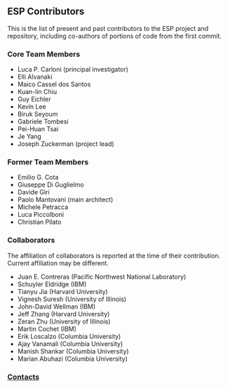 ## ESP Contributors

This is the list of present and past contributors to the ESP project and
repository, including co-authors of portions of code from the first commit.

### Core Team Members

 - Luca P. Carloni (principal investigator)
 - Elli Alvanaki
 - Maico Cassel dos Santos
 - Kuan-lin Chiu
 - Guy Eichler
 - Kevin Lee
 - Biruk Seyoum
 - Gabriele Tombesi
 - Pei-Huan Tsai
 - Je Yang
 - Joseph Zuckerman (project lead)

### Former Team Members

 - Emilio G. Cota
 - Giuseppe Di Guglielmo
 - Davide Giri
 - Paolo Mantovani (main architect)
 - Michele Petracca
 - Luca Piccolboni
 - Christian Pilato

### Collaborators

The affiliation of collaborators is reported at the time of their
contribution. Current affiliation may be different.

 - Juan E. Contreras (Pacific Northwest National Laboratory)
 - Schuyler Eldridge (IBM)
 - Tianyu Jia (Harvard University)
 - Vignesh Suresh (University of Illinois)
 - John-David Wellman (IBM)
 - Jeff Zhang (Harvard University)
 - Zeran Zhu (University of Illinois)
 - Martin Cochet (IBM)
 - Erik Loscalzo (Columbia University)
 - Ajay Vanamali (Columbia University)
 - Manish Shankar (Columbia University)
 - Marian Abuhazi (Columbia University)

### [Contacts](https://esp.cs.columbia.edu/contact/)
